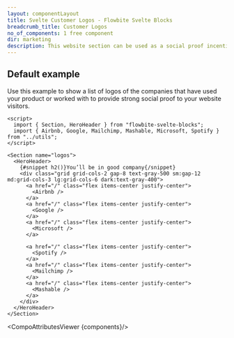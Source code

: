 ```yaml
---
layout: componentLayout
title: Svelte Customer Logos - Flowbite Svelte Blocks
breadcrumb_title: Customer Logos
no_of_components: 1 free component
dir: marketing
description: This website section can be used as a social proof incentive to convince your potential clients by showcasing popular companies that you've collaborated with.
---
```


<script>
  import { TableProp, TableDefaultRow, CompoAttributesViewer } from '../utils'
  const components = 'HeroHeader, Section'
</script>

## Default example

Use this example to show a list of logos of the companies that have used your product or worked with to provide strong social proof to your website visitors.

```svelte example
<script>
  import { Section, HeroHeader } from "flowbite-svelte-blocks";
  import { Airbnb, Google, Mailchimp, Mashable, Microsoft, Spotify } from "../utils";
</script>

<Section name="logos">
  <HeroHeader>
    {#snippet h2()}You’ll be in good company{/snippet}
    <div class="grid grid-cols-2 gap-8 text-gray-500 sm:gap-12 md:grid-cols-3 lg:grid-cols-6 dark:text-gray-400">
      <a href="/" class="flex items-center justify-center">
        <Airbnb />
      </a>
      <a href="/" class="flex items-center justify-center">
        <Google />
      </a>
      <a href="/" class="flex items-center justify-center">
        <Microsoft />
      </a>

      <a href="/" class="flex items-center justify-center">
        <Spotify />
      </a>
      <a href="/" class="flex items-center justify-center">
        <Mailchimp />
      </a>
      <a href="/" class="flex items-center justify-center">
        <Mashable />
      </a>
    </div>
  </HeroHeader>
</Section>
```

<CompoAttributesViewer {components}/>
